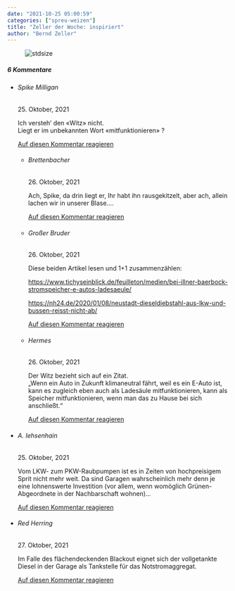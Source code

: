 ```yaml
---
date: "2021-10-25 05:00:59"
categories: ["spreu-weizen"]
title: "Zeller der Woche: inspiriert"
author: "Bernd Zeller"
---
```



<figure>
<img src="https://www.publicomag.com/wp-content/uploads/2021/10/inspiriert-1320x930.jpg" alt=stdsize>
</figure>


<!--more-->
<h5 class="comments-h">
6 Kommentare </h5>
<ul class="commentlist">
<li class="comment even thread-even depth-1 clearfix" id="li-comment-116426">
<h6 class="author">Spike Milligan</h6> <span class="date">25. Oktober, 2021</span>



Ich versteh&#8217; den «Witz» nicht.<br>
Liegt er im unbekannten Wort «mitfunktionieren» ?

<a rel="nofollow" class="comment-reply-link" href="#comment-116426" data-commentid="116426" data-postid="14351" data-belowelement="comment-116426" data-respondelement="respond" data-replyto="Antworte auf Spike Milligan" aria-label="Antworte auf Spike Milligan">Auf diesen Kommentar reagieren</a> 


<ul class="children">
<li class="comment odd alt depth-2 clearfix" id="li-comment-116639">
<h6 class="author">Brettenbacher</h6> <span class="date">26. Oktober, 2021</span>



Ach, Spike, da drin liegt er, Ihr habt ihn rausgekitzelt, aber ach, allein lachen wir in unserer Blase&#8230;.

<a rel="nofollow" class="comment-reply-link" href="#comment-116639" data-commentid="116639" data-postid="14351" data-belowelement="comment-116639" data-respondelement="respond" data-replyto="Antworte auf Brettenbacher" aria-label="Antworte auf Brettenbacher">Auf diesen Kommentar reagieren</a> 


</li>
<li class="comment even depth-2 clearfix" id="li-comment-116640">
<h6 class="author">Großer Bruder</h6> <span class="date">26. Oktober, 2021</span>



Diese beiden Artikel lesen und 1+1 zusammenzählen:

<a href="https://www.tichyseinblick.de/feuilleton/medien/bei-illner-baerbock-stromspeicher-e-autos-ladesaeule/" rel="nofollow ugc">https://www.tichyseinblick.de/feuilleton/medien/bei-illner-baerbock-stromspeicher-e-autos-ladesaeule/</a>

<a href="https://nh24.de/2020/01/08/neustadt-dieseldiebstahl-aus-lkw-und-bussen-reisst-nicht-ab/" rel="nofollow ugc">https://nh24.de/2020/01/08/neustadt-dieseldiebstahl-aus-lkw-und-bussen-reisst-nicht-ab/</a>

<a rel="nofollow" class="comment-reply-link" href="#comment-116640" data-commentid="116640" data-postid="14351" data-belowelement="comment-116640" data-respondelement="respond" data-replyto="Antworte auf Großer Bruder" aria-label="Antworte auf Großer Bruder">Auf diesen Kommentar reagieren</a> 


</li>
<li class="comment odd alt depth-2 clearfix" id="li-comment-116644">
<h6 class="author">Hermes</h6> <span class="date">26. Oktober, 2021</span>



Der Witz bezieht sich auf ein Zitat.<br>
„Wenn ein Auto in Zukunft klimaneutral fährt, weil es ein E-Auto ist, kann es zugleich eben auch als Ladesäule mitfunktionieren, kann als Speicher mitfunktionieren, wenn man das zu Hause bei sich anschließt.“

<a rel="nofollow" class="comment-reply-link" href="#comment-116644" data-commentid="116644" data-postid="14351" data-belowelement="comment-116644" data-respondelement="respond" data-replyto="Antworte auf Hermes" aria-label="Antworte auf Hermes">Auf diesen Kommentar reagieren</a> 


</li>
</ul>
</li>
<li class="comment even thread-odd thread-alt depth-1 clearfix" id="li-comment-116500">
<h6 class="author">A. Iehsenhain</h6> <span class="date">25. Oktober, 2021</span>



Vom LKW- zum PKW-Raubpumpen ist es in Zeiten von hochpreisigem Sprit nicht mehr weit. Da sind Garagen wahrscheinlich mehr denn je eine lohnenswerte Investition (vor allem, wenn womöglich Grünen-Abgeordnete in der Nachbarschaft wohnen)&#8230;

<a rel="nofollow" class="comment-reply-link" href="#comment-116500" data-commentid="116500" data-postid="14351" data-belowelement="comment-116500" data-respondelement="respond" data-replyto="Antworte auf A. Iehsenhain" aria-label="Antworte auf A. Iehsenhain">Auf diesen Kommentar reagieren</a> 


</li>
<li class="comment odd alt thread-even depth-1 clearfix" id="li-comment-116700">
<h6 class="author">Red Herring</h6> <span class="date">27. Oktober, 2021</span>



Im Falle des flächendeckenden Blackout eignet sich der vollgetankte Diesel in der Garage als Tankstelle für das Notstromaggregat.

<a rel="nofollow" class="comment-reply-link" href="#comment-116700" data-commentid="116700" data-postid="14351" data-belowelement="comment-116700" data-respondelement="respond" data-replyto="Antworte auf Red Herring" aria-label="Antworte auf Red Herring">Auf diesen Kommentar reagieren</a> 


</li>
</ul>
